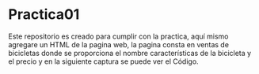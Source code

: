 # Practica01
Este repositorio es creado para cumplir con la practica, aquí mismo agregare un HTML de la pagina web, la pagina consta en ventas de bicicletas donde se proporciona el nombre características de la bicicleta y el precio y en la siguiente captura se puede ver el Código.
